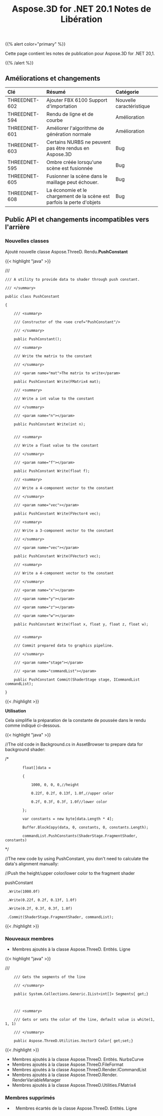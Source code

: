 ﻿---
title: Aspose.3D for .NET 20.1 Notes de Libération
type: docs
weight: 70
url: /fr/net/aspose-3d-for-net-20-1-release-notes/
---
{{% alert color="primary" %}} 

Cette page contient les notes de publication pour Aspose.3D for .NET 20,1.

{{% /alert %}} 
## **Améliorations et changements**

|**Clé**|**Résumé**|**Catégorie**|
|:- |:- |:- |
|THREEDNET-602|Ajouter FBX 6100 Support d'importation|Nouvelle caractéristique|
|THREEDNET-594 |Rendu de ligne et de courbe|Amélioration|
|THREEDNET-601 |Améliorer l'algorithme de génération normale|Amélioration|
|THREEDNET-603 |Certains NURBS ne peuvent pas être rendus en Aspose.3D|Bug|
|THREEDNET-595 |Ombre créée lorsqu'une scène est fusionnée|Bug|
|THREEDNET-605|Fusionner la scène dans le maillage peut échouer.|Bug|
|THREEDNET-608 |La économie et le chargement de la scène est parfois la perte d'objets|Bug|
## **Public API et changements incompatibles vers l'arrière**
### **Nouvelles classes**
Ajouté nouvelle classe Aspose.ThreeD. Rendu.**PushConstant**

{{< highlight "java" >}}

 /// <summary>

    /// A utility to provide data to shader through push constant.

    /// </summary>

    public class PushConstant

    {

        /// <summary>

        /// Constructor of the <see cref="PushConstant"/>

        /// </summary>

        public PushConstant();

        /// <summary>

        /// Write the matrix to the constant

        /// </summary>

        /// <param name="mat">The matrix to write</param>

        public PushConstant Write(FMatrix4 mat);

        /// <summary>

        /// Write a int value to the constant

        /// </summary>

        /// <param name="n"></param>

        public PushConstant Write(int n);


        /// <summary>

        /// Write a float value to the constant

        /// </summary>

        /// <param name="f"></param>

        public PushConstant Write(float f);

        /// <summary>

        /// Write a 4-component vector to the constant

        /// </summary>

        /// <param name="vec"></param>

        public PushConstant Write(FVector4 vec);

        /// <summary>

        /// Write a 3-component vector to the constant

        /// </summary>

        /// <param name="vec"></param>

        public PushConstant Write(FVector3 vec);

        /// <summary>

        /// Write a 4-component vector to the constant

        /// </summary>

        /// <param name="x"></param>

        /// <param name="y"></param>

        /// <param name="z"></param>

        /// <param name="w"></param>

        public PushConstant Write(float x, float y, float z, float w);


        /// <summary>

        /// Commit prepared data to graphics pipeline.

        /// </summary>

        /// <param name="stage"></param>

        /// <param name="commandList"></param>

        public PushConstant Commit(ShaderStage stage, ICommandList commandList);

    }

{{< /highlight >}}

**Utilisation**

Cela simplifie la préparation de la constante de poussée dans le rendu comme indiqué ci-dessous.

{{< highlight "java" >}}

 //The old code in Background.cs in AssetBrowser to prepare data for background shader:

  /*

            float[]data =

            {

                1000, 0, 0, 0,//height

                0.22f, 0.2f, 0.13f, 1.0f,//upper color

                0.2f, 0.3f, 0.3f, 1.0f//lower color

            };

            var constants = new byte[data.Length * 4];

            Buffer.BlockCopy(data, 0, constants, 0, constants.Length);

            commandList.PushConstants(ShaderStage.FragmentShader, constants)

  */

//The new code by using PushConstant, you don't need to calculate the data's alignment manually:





//Push the height/upper color/lower color to the fragment shader

pushConstant

     .Write(1000.0f)

     .Write(0.22f, 0.2f, 0.13f, 1.0f)

     .Write(0.2f, 0.3f, 0.3f, 1.0f)

     .Commit(ShaderStage.FragmentShader, commandList);

{{< /highlight >}}


### **Nouveaux membres**
- Membres ajoutés à la classe Aspose.ThreeD. Entités. Ligne

{{< highlight "java" >}}

 /// <summary>

        /// Gets the segments of the line

        /// </summary>

        public System.Collections.Generic.IList<int[]> Segments{ get;}



        /// <summary>

        /// Gets or sets the color of the line, default value is white(1, 1, 1)

        /// </summary>

        public Aspose.ThreeD.Utilities.Vector3 Color{ get;set;}

{{< /highlight >}}

- Membres ajoutés à la classe Aspose.ThreeD. Entités. NurbsCurve
- Membres ajoutés à la classe Aspose.ThreeD.FileFormat
- Membres ajoutés à la classe Aspose.ThreeD.Render.ICommandList
- Membres ajoutés à la classe Aspose.ThreeD.Render. RenderVariableManager
- Membres ajoutés à la classe Aspose.ThreeD.Utilities.FMatrix4
### **Membres supprimés**
- ` ` Membres écartés de la classe Aspose.ThreeD. Entités. Ligne
